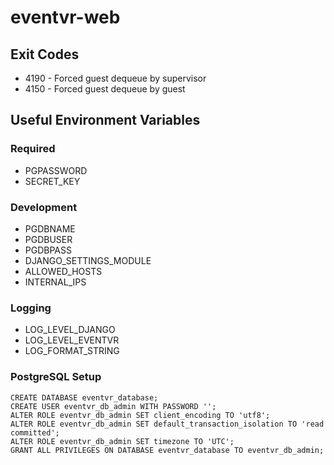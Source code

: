 # eventvr-web

## Exit Codes

- 4190 - Forced guest dequeue by supervisor
- 4150 - Forced guest dequeue by guest

## Useful Environment Variables

### Required

- PGPASSWORD
- SECRET_KEY

### Development

- PGDBNAME
- PGDBUSER
- PGDBPASS
- DJANGO_SETTINGS_MODULE
- ALLOWED_HOSTS
- INTERNAL_IPS

### Logging

- LOG_LEVEL_DJANGO
- LOG_LEVEL_EVENTVR
- LOG_FORMAT_STRING

### PostgreSQL Setup

```psql
CREATE DATABASE eventvr_database;
CREATE USER eventvr_db_admin WITH PASSWORD '';
ALTER ROLE eventvr_db_admin SET client_encoding TO 'utf8';
ALTER ROLE eventvr_db_admin SET default_transaction_isolation TO 'read committed';
ALTER ROLE eventvr_db_admin SET timezone TO 'UTC';
GRANT ALL PRIVILEGES ON DATABASE eventvr_database TO eventvr_db_admin;
```
